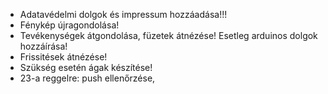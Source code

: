 
* Adatavédelmi dolgok és impressum hozzáadása!!!
* Fénykép újragondolása!
* Tevékenységek átgondolása, füzetek átnézése! Esetleg arduinos dolgok hozzáírása!
* Frissitések átnézése!
* Szükség esetén ágak készítése!
* 23-a reggelre: push ellenőrzése, 
